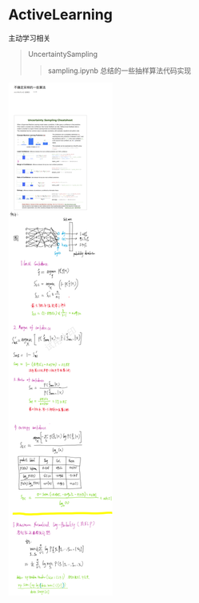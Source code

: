 # ActiveLearning
主动学习相关

>UncertaintySampling
>>sampling.ipynb    总结的一些抽样算法代码实现

![](./img/%E4%B8%8D%E7%A1%AE%E5%AE%9A%E9%87%87%E6%A0%B7%E7%9A%84%E4%B8%80%E4%BA%9B%E7%AE%97%E6%B3%95_00.png)